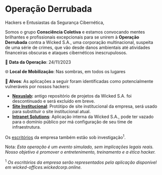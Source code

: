 # Operação Derrubada

Hackers e Entusiastas da Segurança Cibernética,

Somos o grupo **Consciência Coletiva** e estamos convocando mentes brilhantes e profissionais excepcionais para se unirem à **Operação Derrubada** contra a Wicked S.A., uma corporação multinacional, suspeita de uma série de crimes, que vão desde danos ambientais até atividades financeiras obscuras e ataques cibernéticos inescrupulosos.

📅 **Data da Operação**: 24/11/2023

🌐 **Local de Mobilização**: Nas sombras, em todos os lugares

🎯 **Alvos**: As aplicações a seguir foram identificadas como potencialmente vulneráveis por nossos hackers:

- **[Nexuslab](https://nexuslab-hml.wickedcorp.online/):** antigo repositório de projetos da Wicked S.A. foi descontinuado e será excluído em breve.
- **[Site Institucional](https://institucional.wickedcorp.online)**: Protótipo de site institucional da empresa, será usado para substituir o site institucional atual.
- **[Intranet Solutions](https://wickedcorp-hml.wickedcorp.online)**: Aplicação interna da Wicked S.A., pode ter vazado para o domínio público por má configuração de seu time de infraestrutura.

Os [escritórios](https://wicked-offices.wickedcorp.online/) da empresa também estão sob investigação<sup>1</sup>.

Nota: _Esta operação é um evento simulado, sem implicações legais reais. Nosso objetivo é promover o entretenimento, treinamento e a ética hacker._

<sup>1</sup> _Os escritórios da empresa serão representados pela aplicação disponível em wicked-offices.wickedcorp.online._